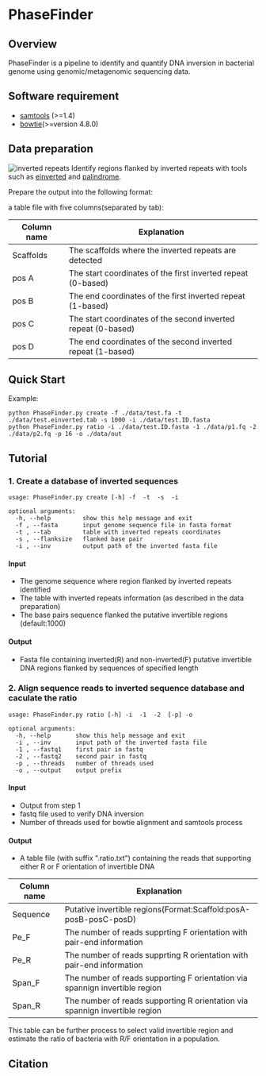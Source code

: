 # PhaseFinder

## Overview
PhaseFinder is a pipeline to identify and quantify DNA inversion in bacterial genome using genomic/metagenomic sequencing data.

## Software requirement
+ [samtools](http://samtools.sourceforge.net/) (>=1.4)
+ [bowtie](https://github.com/BenLangmead/bowtie)(>=version 4.8.0)

## Data preparation

![inverted repeats](https://github.mit.edu/xiaofang/PhaseFinder/blob/master/IR.png)
Identify regions flanked by inverted repeats with tools such as [einverted](http://emboss.sourceforge.net/apps/release/6.6/emboss/apps/einverted.html) and [palindrome](http://emboss.sourceforge.net/apps/cvs/emboss/apps/palindrome.html).


Prepare the output into the following format:

a table file with five columns(separated by tab):

 Column name | Explanation                                                   |
-------------|---------------------------------------------------------------|
 Scaffolds   | The scaffolds where the inverted repeats are detected
 pos A       | The start coordinates of the first inverted repeat (0-based)
 pos B       | The end coordinates of the first inverted repeat (1-based)
 pos C       | The start coordinates of the second inverted repeat (0-based)
 pos D       | The end coordinates of the second inverted repeat (1-based)

## Quick Start
Example:
```
python PhaseFinder.py create -f ./data/test.fa -t ./data/test.einverted.tab -s 1000 -i ./data/test.ID.fasta
python PhaseFinder.py ratio -i ./data/test.ID.fasta -1 ./data/p1.fq -2 ./data/p2.fq -p 16 -o ./data/out
```

## Tutorial
### 1. Create a database of inverted sequences
```
usage: PhaseFinder.py create [-h] -f  -t  -s  -i

optional arguments:
  -h, --help         show this help message and exit
  -f , --fasta       input genome sequence file in fasta format
  -t , --tab         table with inverted repeats coordinates
  -s , --flanksize   flanked base pair
  -i , --inv         output path of the inverted fasta file
```
#### Input
* The genome sequence where region flanked by inverted repeats identified
* The table with inverted repeats information (as described in the data preparation)
* The base pairs sequence flanked the putative invertible regions (default:1000)

#### Output
* Fasta file containing inverted(R) and non-inverted(F) putative invertible DNA regions flanked by sequences of specified length

### 2. Align sequence reads to inverted sequence database and caculate the ratio
```
usage: PhaseFinder.py ratio [-h] -i  -1  -2  [-p] -o

optional arguments:
  -h, --help       show this help message and exit
  -i , --inv       input path of the inverted fasta file
  -1 , --fastq1    first pair in fastq
  -2 , --fastq2    second pair in fastq
  -p , --threads   number of threads used
  -o , --output    output prefix
```
#### Input
* Output from step 1
* fastq file used to verify DNA inversion
* Number of threads used for bowtie alignment and samtools process
#### Output
* A table file (with suffix ".ratio.txt") containing the reads that supporting either R or F orientation of invertible DNA

 Column name | Explanation                                                                 |
-------------|-----------------------------------------------------------------------------|
Sequence     | Putative invertible regions(Format:Scaffold:posA-posB-posC-posD)
Pe_F         | The number of reads supprting F orientation with pair-end information
Pe_R         | The number of reads supprting R orientation with pair-end information
Span_F       | The number of reads supporting F orientation via spannign invertible region
Span_R       | The number of reads supporting R orientation via spannign invertible region


This table can be further process to select valid invertible region and  estimate the ratio of bacteria with R/F orientation in a population.

## Citation
